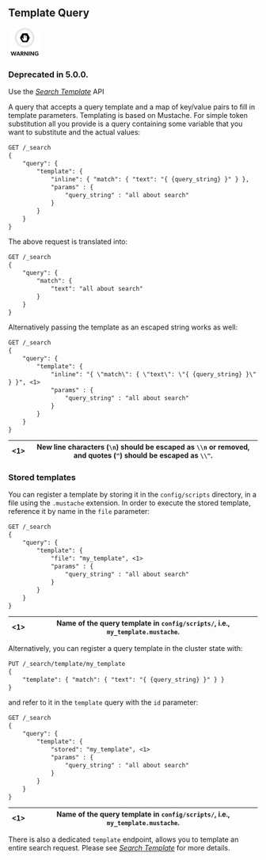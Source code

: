 ## Template Query

![Warning](/images/icons/warning.png)

### Deprecated in 5.0.0. 

Use the [_Search Template_](search-template.html) API 

A query that accepts a query template and a map of key/value pairs to fill in template parameters. Templating is based on Mustache. For simple token substitution all you provide is a query containing some variable that you want to substitute and the actual values:
    
    
    GET /_search
    {
        "query": {
            "template": {
                "inline": { "match": { "text": "{ {query_string} }" } },
                "params" : {
                    "query_string" : "all about search"
                }
            }
        }
    }

The above request is translated into:
    
    
    GET /_search
    {
        "query": {
            "match": {
                "text": "all about search"
            }
        }
    }

Alternatively passing the template as an escaped string works as well:
    
    
    GET /_search
    {
        "query": {
            "template": {
                "inline": "{ \"match\": { \"text\": \"{ {query_string} }\" } }", <1>
                "params" : {
                    "query_string" : "all about search"
                }
            }
        }
    }

<1>| New line characters (`\n`) should be escaped as `\\n` or removed, and quotes (`"`) should be escaped as `\\"`.     
---|---  
  
### Stored templates

You can register a template by storing it in the `config/scripts` directory, in a file using the `.mustache` extension. In order to execute the stored template, reference it by name in the `file` parameter:
    
    
    GET /_search
    {
        "query": {
            "template": {
                "file": "my_template", <1>
                "params" : {
                    "query_string" : "all about search"
                }
            }
        }
    }

<1>| Name of the query template in `config/scripts/`, i.e., `my_template.mustache`.     
---|---  
  
Alternatively, you can register a query template in the cluster state with:
    
    
    PUT /_search/template/my_template
    {
        "template": { "match": { "text": "{ {query_string} }" } }
    }

and refer to it in the `template` query with the `id` parameter:
    
    
    GET /_search
    {
        "query": {
            "template": {
                "stored": "my_template", <1>
                "params" : {
                    "query_string" : "all about search"
                }
            }
        }
    }

<1>| Name of the query template in `config/scripts/`, i.e., `my_template.mustache`.     
---|---  
  
There is also a dedicated `template` endpoint, allows you to template an entire search request. Please see [_Search Template_](search-template.html) for more details.
